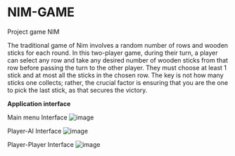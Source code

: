 # NIM-GAME
Project game NIM

The traditional game of Nim involves a random number of rows and wooden sticks for each round. In this two-player game, during their turn, a player can select any row and take any desired number of wooden sticks from that row before passing the turn to the other player. They must choose at least 1 stick and at most all the sticks in the chosen row. The key is not how many sticks one collects; rather, the crucial factor is ensuring that you are the one to pick the last stick, as that secures the victory.

**Application interface**

Main menu Interface
![image](https://github.com/KimTai1205/NIM-GAME/assets/124069234/8ac20959-7b26-4b99-8038-5b2e6c7c686d)

Player-AI Interface
![image](https://github.com/KimTai1205/NIM-GAME/assets/124069234/01ad568c-0c70-4545-bfed-d3553c313cf9)

Player-Player Interface
![image](https://github.com/KimTai1205/NIM-GAME/assets/124069234/c736bcf3-2f19-4f80-87ad-65f34c78f284)
